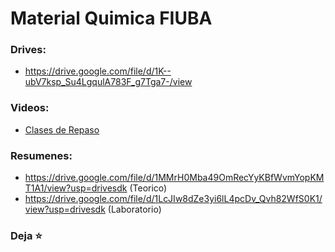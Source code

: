 # Material Quimica FIUBA

### Drives:
* https://drive.google.com/file/d/1K--ubV7ksp_Su4LgqulA783F_g7Tga7-/view

### Videos:
* [Clases de Repaso](https://www.youtube.com/playlist?list=PLovUfzQicsXskRSE1RS75mJE6FMVEFapF)

### Resumenes:
* https://drive.google.com/file/d/1MMrH0Mba49OmRecYyKBfWvmYopKMT1A1/view?usp=drivesdk (Teorico)
* https://drive.google.com/file/d/1LcJIw8dZe3yi6lL4pcDv_Qvh82WfS0K1/view?usp=drivesdk (Laboratorio)

### Deja ⭐ 
